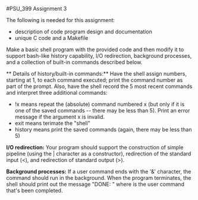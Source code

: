 #PSU_399 Assignment 3

The following is needed for this assignment:
- description of code program design and documentation
- unique C code and a Makefile

Make a basic shell program with the provided code and then modify it to support
bash-like history capability, I/O redirection, background processes, and a 
collection of built-in commands described below.

** Details of history/built-in commands:** Have the shell assign numbers, starting at 1,
to each command executed; print the command number as part of the prompt. Also, have the
shell record the 5 most recent commands and interpret three additional commands:
- !x means repeat the (absolute) command numbered x (but only if it is one of the saved
  commands -- there may be less than 5). Print an error message if the argument x is
  invalid.
- exit means terimate the "shell"
- history means print the saved commands (again, there may be less than 5)

**I/O redirection:** Your program should support the construction of simple pipeline 
(using the | character as a constructor), redirection of the standard input (<), and
redirection of standard output (>).

**Background processes:** If a user command ends with the '&' character, the command 
should run in the background. When the program terminates, the shell should print out
the message "DONE: <commandLine>" where <commandLine> is the user command that's been
completed.
